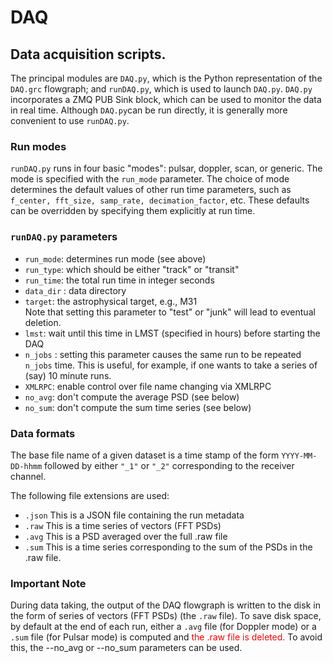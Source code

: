 # DAQ

## Data acquisition scripts.    
The principal modules are `DAQ.py`,
which is the Python representation of the `DAQ.grc` flowgraph;
and `runDAQ.py`, which is used to launch `DAQ.py`. `DAQ.py` incorporates
a ZMQ PUB Sink block, which can be used to monitor the data in real time. 
 Although `DAQ.py`can be run directly, it is generally more convenient to use
`runDAQ.py`.

### Run modes 
`runDAQ.py` runs in four basic "modes": pulsar, doppler, scan, or generic.
The mode is specified with the `run_mode` parameter.
The choice of mode determines the default values of other run time parameters,
such as `f_center, fft_size, samp_rate, decimation_factor`, etc.    These 
defaults can be overridden by specifying them explicitly at run time.

### `runDAQ.py` parameters 
- `run_mode`: determines run mode (see above)
- `run_type`: which should be either "track" or "transit"
- `run_time`: the total run time in integer seconds
- `data_dir` : data directory 
- `target`: the astrophysical target, e.g., M31  
  Note that setting this parameter to "test" or "junk" will lead to eventual deletion.
- `lmst`: wait until this time in LMST (specified in hours) before starting the DAQ
- `n_jobs` : setting this parameter causes the same run to be repeated `n_jobs` time.  This
is useful, for example, if one wants to take a series of (say) 10 minute runs. 
- `XMLRPC`: enable control over file name changing via XMLRPC
- `no_avg`: don't compute the average PSD (see below)
- `no_sum`: don't compute the sum time series (see below)

### Data formats

The base file name of a given dataset is a time stamp of the form `YYYY-MM-DD-hhmm` 
followed by either `"_1"` or `"_2"` corresponding to the receiver channel.

The following file extensions are used:

- `.json`  This is a JSON file containing the run metadata
- `.raw`   This is a time series of vectors (FFT PSDs)
- `.avg`   This is a PSD averaged over the full .raw file
- `.sum`   This is a time series corresponding to the sum 
         of the PSDs in the .raw file.

### Important Note ###
During data taking, the output of the DAQ flowgraph is written to the disk 
in the form of series of vectors (FFT PSDs) (the `.raw` file).  To save 
disk space, by default at the end of each run, either a `.avg` file (for Doppler mode) or
a `.sum` file (for Pulsar mode) is computed and <span style="color:red"> the .raw file is deleted. </span>
To avoid this, the --no_avg or --no_sum parameters can be used. 




